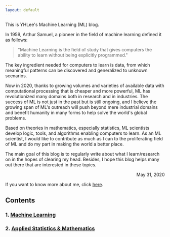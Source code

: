 ```yaml
---
layout: default
---
```


This is YHLee's Machine Learning (ML) blog. 

In 1959, Arthur Samuel, a pioneer in the field of machine learning defined it as follows:  

> "Machine Learning is the field of study that gives computers the ability to learn without being explicitly programmed."

The key ingredient needed for computers to learn is data, from which meaningful patterns can be discovered and generalized to unknown scenarios. 

Now in 2020, thanks to growing volumes and varieties of available data with computational processing that is cheaper and more powerful, ML has revolutionized many domains both in research and in industries. The success of ML is not just in the past but is still ongoing, and I believe the growing span of ML's outreach will push beyond mere industrial domains and benefit humanity in many forms to help solve the world's global problems.

Based on theories in mathematics, especially statistics, ML scientists develop logic, tools, and algorithms enabling computers to learn. As an ML scientist, I would like to contribute as much as I can to the proliferating field of ML and do my part in making the world a better place.

The main goal of this blog is to regularly write about what I learn/research on in the hopes of clearing my head. Besides, I hope this blog helps many out there that are interested in these topics.

<div style="text-align: right"> May 31, 2020 </div>

If you want to know more about me, click [<u>here</u>](./Who_is_YHLee.md).

## Contents
### 1. [<u>Machine Learning</u>](ML.md) 
### 2. [<u>Applied Statistics & Mathematics</u>](stat_and_math.md) 
